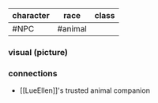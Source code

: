 | character | race   | class |
| --------- | ------ | ----- |
| #NPC   | #animal |       |

### visual (picture)
### connections
- [[LueEllen]]'s trusted animal companion 